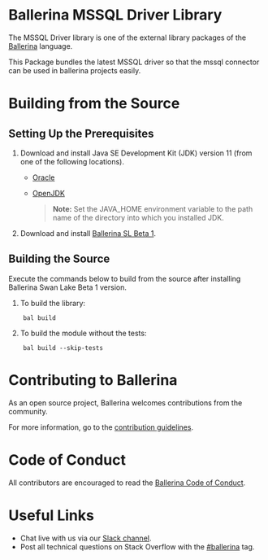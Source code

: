 Ballerina MSSQL Driver Library
===================

The MSSQL Driver library is one of the external library packages of the <a target="_blank" href="https://ballerina.io
/"> Ballerina</a> language.

This Package bundles the latest MSSQL driver so that the mssql connector can be used in ballerina projects easily.

# Building from the Source
## Setting Up the Prerequisites

1. Download and install Java SE Development Kit (JDK) version 11 (from one of the following locations).

    * [Oracle](https://www.oracle.com/java/technologies/javase-jdk11-downloads.html)

    * [OpenJDK](https://adoptopenjdk.net/)

      > **Note:** Set the JAVA_HOME environment variable to the path name of the directory into which you installed JDK.

2. Download and install [Ballerina SL Beta 1](https://ballerina.io/).

## Building the Source

Execute the commands below to build from the source after installing Ballerina Swan Lake Beta 1 version.

1. To build the library:
 ```shell script
     bal build
 ```

2. To build the module without the tests:
 ```shell script
     bal build --skip-tests
 ```
# Contributing to Ballerina
As an open source project, Ballerina welcomes contributions from the community.

For more information, go to the [contribution guidelines](https://github.com/ballerina-platform/ballerina-lang/blob/main/CONTRIBUTING.md).

# Code of Conduct
All contributors are encouraged to read the [Ballerina Code of Conduct](https://ballerina.io/code-of-conduct).

# Useful Links
* Chat live with us via our [Slack channel](https://ballerina.io/community/slack/).
* Post all technical questions on Stack Overflow with the [#ballerina](https://stackoverflow.com/questions/tagged/ballerina) tag.